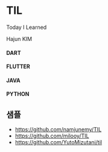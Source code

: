 # TIL

Today I Learned

Hajun KIM

#### DART

#### FLUTTER

#### JAVA

#### PYTHON

## 샘플
- https://github.com/namjunemy/TIL
- https://github.com/milooy/TIL
- https://github.com/YutoMizutani/til
